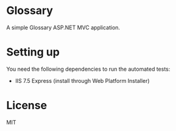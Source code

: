 Glossary
========
A simple Glossary ASP.NET MVC application.

Setting up
==========
You need the following dependencies to run the automated tests:

* IIS 7.5 Express (install through Web Platform Installer)

License
=======
MIT